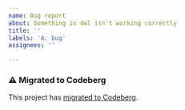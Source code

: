 ```yaml
---
name: Bug report
about: Something in dwl isn't working correctly
title: ''
labels: 'A: bug'
assignees: ''

---
```


### ⚠️ Migrated to Codeberg

This project has [migrated to Codeberg](https://codeberg.org/dwl/dwl).

